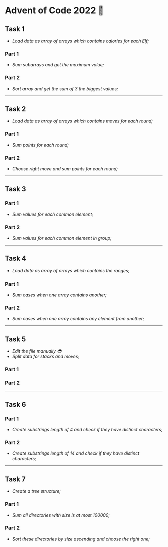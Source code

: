 # **Advent of Code 2022** 🎄

## **Task 1**
- *Load data as array of arrays which contains calories for each Elf;*

### **Part 1**
- *Sum subarrays and get the maximum value;*

### **Part 2**
- *Sort array and get the sum of 3 the biggest values;*

---

## **Task 2**
- *Load data as array of arrays which contains moves for each round;*

### Part 1
- *Sum points for each round;*

### Part 2
- *Choose right move and sum points for each round;*


---


## **Task 3**

### Part 1
- *Sum values for each common element;*

### Part 2
- *Sum values for each common element in group;*


---


## **Task 4**
- *Load data as array of arrays which contains the ranges;*

### Part 1
- *Sum cases when one array contains another;*

### Part 2
- *Sum cases when one array contains any element from another;*


---


## **Task 5**
- *Edit the file manually 😎*
- *Split data for stacks and moves;*

### Part 1

### Part 2


---


## **Task 6**

### Part 1
- *Create substrings length of 4 and check if they have distinct characters;*

### Part 2
- *Create substrings length of 14 and check if they have distinct characters;*


---


## **Task 7**
- *Create a tree structure;*

### Part 1
- *Sum all directories with size is at most 100000;*

### Part 2
- *Sort these directories by size ascending and choose the right one;*
